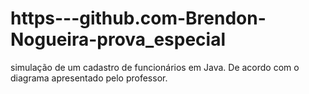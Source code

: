 # https---github.com-Brendon-Nogueira-prova_especial

simulação de um cadastro de funcionários em Java. De acordo com o diagrama apresentado pelo professor.
